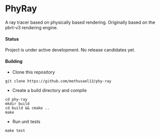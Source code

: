 # PhyRay
A ray tracer based on physically based rendering. Originally based on the pbrt-v3 rendering engine.

#### Status
Project is under active development. No release candidates yet.

#### Building
- Clone this repository
```
git clone https://github.com/methusael13/phy-ray
```
- Create a build directory and compile
```
cd phy-ray
mkdir build
cd build && cmake ..
make
```
- Run unit tests
```
make test
```
